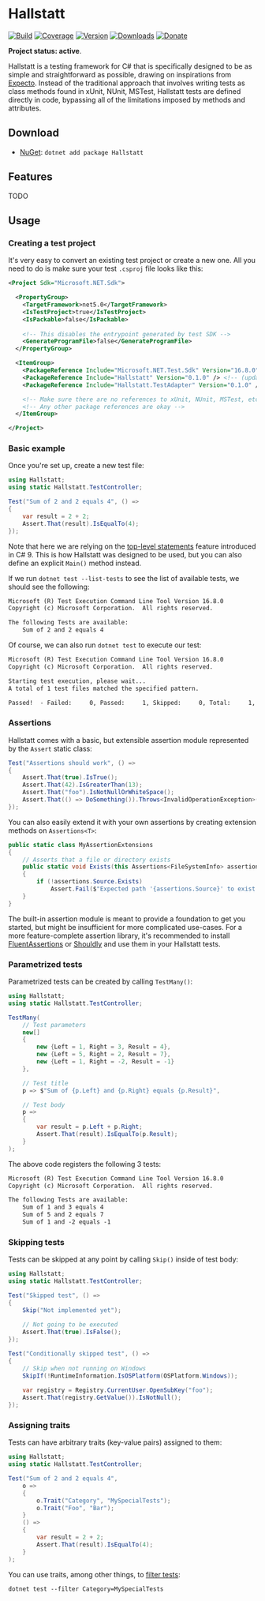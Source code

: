 # Hallstatt

[![Build](https://github.com/Tyrrrz/Hallstatt/workflows/CI/badge.svg?branch=master)](https://github.com/Tyrrrz/Hallstatt/actions)
[![Coverage](https://codecov.io/gh/Tyrrrz/Hallstatt/branch/master/graph/badge.svg)](https://codecov.io/gh/Tyrrrz/Hallstatt)
[![Version](https://img.shields.io/nuget/v/Hallstatt.svg)](https://nuget.org/packages/Hallstatt)
[![Downloads](https://img.shields.io/nuget/dt/Hallstatt.svg)](https://nuget.org/packages/Hallstatt)
[![Donate](https://img.shields.io/badge/donate-$$$-purple.svg)](https://tyrrrz.me/donate)

**Project status: active**.

Hallstatt is a testing framework for C# that is specifically designed to be as simple and straightforward as possible, drawing on inspirations from [Expecto](https://github.com/haf/expecto).
Instead of the traditional approach that involves writing tests as class methods found in xUnit, NUnit, MSTest, Hallstatt tests are defined directly in code, bypassing all of the limitations imposed by methods and attributes.

## Download

- [NuGet](https://nuget.org/packages/Hallstatt): `dotnet add package Hallstatt`

## Features

TODO

## Usage

### Creating a test project

It's very easy to convert an existing test project or create a new one. All you need to do is make sure your test `.csproj` file looks like this:

```xml
<Project Sdk="Microsoft.NET.Sdk">

  <PropertyGroup>
    <TargetFramework>net5.0</TargetFramework>
    <IsTestProject>true</IsTestProject>
    <IsPackable>false</IsPackable>
    
    <!-- This disables the entrypoint generated by test SDK -->
    <GenerateProgramFile>false</GenerateProgramFile>
  </PropertyGroup>

  <ItemGroup>
    <PackageReference Include="Microsoft.NET.Test.Sdk" Version="16.8.0" />
    <PackageReference Include="Hallstatt" Version="0.1.0" /> <!-- (update to latest) -->
    <PackageReference Include="Hallstatt.TestAdapter" Version="0.1.0" /> <!-- (update to latest) -->

    <!-- Make sure there are no references to xUnit, NUnit, MSTest, etc -->
    <!-- Any other package references are okay -->
  </ItemGroup>

</Project>
```

### Basic example

Once you're set up, create a new test file:

```csharp
using Hallstatt;
using static Hallstatt.TestController;

Test("Sum of 2 and 2 equals 4", () =>
{
    var result = 2 + 2;
    Assert.That(result).IsEqualTo(4);
});
```

Note that here we are relying on the [top-level statements](https://docs.microsoft.com/en-us/dotnet/csharp/tutorials/exploration/top-level-statements) feature introduced in C# 9.
This is how Hallstatt was designed to be used, but you can also define an explicit `Main()` method instead.

If we run `dotnet test --list-tests` to see the list of available tests, we should see the following:

```txt
Microsoft (R) Test Execution Command Line Tool Version 16.8.0
Copyright (c) Microsoft Corporation.  All rights reserved.

The following Tests are available:
    Sum of 2 and 2 equals 4
```

Of course, we can also run `dotnet test` to execute our test:

```txt
Microsoft (R) Test Execution Command Line Tool Version 16.8.0
Copyright (c) Microsoft Corporation.  All rights reserved.

Starting test execution, please wait...
A total of 1 test files matched the specified pattern.

Passed!  - Failed:     0, Passed:     1, Skipped:     0, Total:     1, Duration: 58 ms
```

### Assertions

Hallstatt comes with a basic, but extensible assertion module represented by the `Assert` static class:

```csharp
Test("Assertions should work", () =>
{
    Assert.That(true).IsTrue();
    Assert.That(42).IsGreaterThan(13);
    Assert.That("foo").IsNotNullOrWhiteSpace();
    Assert.That(() => DoSomething()).Throws<InvalidOperationException>();
});
```

You can also easily extend it with your own assertions by creating extension methods on `Assertions<T>`:

```csharp
public static class MyAssertionExtensions
{
    // Asserts that a file or directory exists
    public static void Exists(this Assertions<FileSystemInfo> assertions)
    {
        if (!assertions.Source.Exists)
            Assert.Fail($"Expected path '{assertions.Source}' to exist.");
    }
}
```

The built-in assertion module is meant to provide a foundation to get you started, but might be insufficient for more complicated use-cases.
For a more feature-complete assertion library, it's recommended to install [FluentAssertions](https://github.com/fluentassertions/fluentassertions) or [Shouldly](https://github.com/shouldly/shouldly) and use them in your Hallstatt tests.

### Parametrized tests

Parametrized tests can be created by calling `TestMany()`:

```csharp
using Hallstatt;
using static Hallstatt.TestController;

TestMany(
    // Test parameters
    new[]
    {
        new {Left = 1, Right = 3, Result = 4},
        new {Left = 5, Right = 2, Result = 7},
        new {Left = 1, Right = -2, Result = -1}
    },

    // Test title
    p => $"Sum of {p.Left} and {p.Right} equals {p.Result}",

    // Test body
    p =>
    {
        var result = p.Left + p.Right;
        Assert.That(result).IsEqualTo(p.Result);
    }
);
```

The above code registers the following 3 tests:

```txt
Microsoft (R) Test Execution Command Line Tool Version 16.8.0
Copyright (c) Microsoft Corporation.  All rights reserved.

The following Tests are available:
    Sum of 1 and 3 equals 4
    Sum of 5 and 2 equals 7
    Sum of 1 and -2 equals -1
```

### Skipping tests

Tests can be skipped at any point by calling `Skip()` inside of test body:

```csharp
using Hallstatt;
using static Hallstatt.TestController;

Test("Skipped test", () =>
{
    Skip("Not implemented yet");
    
    // Not going to be executed
    Assert.That(true).IsFalse();
});

Test("Conditionally skipped test", () =>
{
    // Skip when not running on Windows
    SkipIf(!RuntimeInformation.IsOSPlatform(OSPlatform.Windows));
    
    var registry = Registry.CurrentUser.OpenSubKey("foo");
    Assert.That(registry.GetValue()).IsNotNull();
});
```

### Assigning traits

Tests can have arbitrary traits (key-value pairs) assigned to them:

```csharp
using Hallstatt;
using static Hallstatt.TestController;

Test("Sum of 2 and 2 equals 4",
    o =>
    {
        o.Trait("Category", "MySpecialTests");
        o.Trait("Foo", "Bar");
    }
    () =>
    {
        var result = 2 + 2;
        Assert.That(result).IsEqualTo(4);
    }
);
```

You can use traits, among other things, to [filter tests](https://docs.microsoft.com/en-us/dotnet/core/tools/dotnet-test#filter-option-details):

```txt
dotnet test --filter Category=MySpecialTests
```
